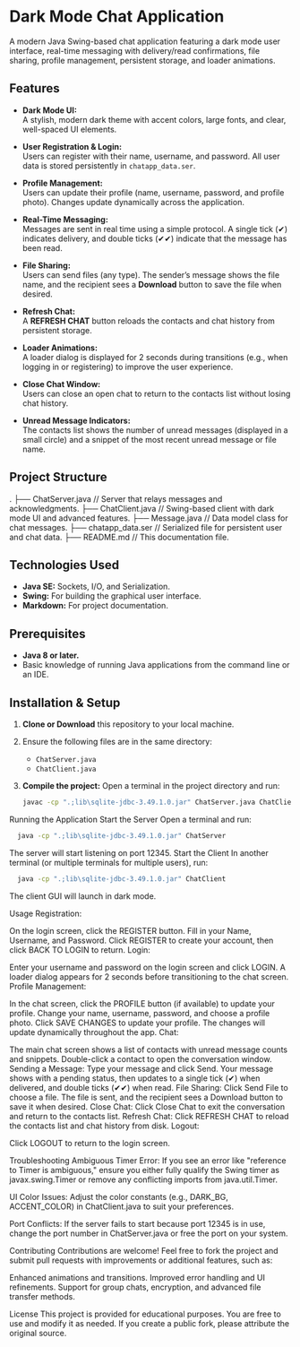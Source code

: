 # Dark Mode Chat Application

A modern Java Swing-based chat application featuring a dark mode user interface, real-time messaging with delivery/read confirmations, file sharing, profile management, persistent storage, and loader animations.

## Features

- **Dark Mode UI:**  
  A stylish, modern dark theme with accent colors, large fonts, and clear, well-spaced UI elements.

- **User Registration & Login:**  
  Users can register with their name, username, and password. All user data is stored persistently in `chatapp_data.ser`.

- **Profile Management:**  
  Users can update their profile (name, username, password, and profile photo). Changes update dynamically across the application.

- **Real-Time Messaging:**  
  Messages are sent in real time using a simple protocol. A single tick (✔) indicates delivery, and double ticks (✔✔) indicate that the message has been read.

- **File Sharing:**  
  Users can send files (any type). The sender’s message shows the file name, and the recipient sees a **Download** button to save the file when desired.

- **Refresh Chat:**  
  A **REFRESH CHAT** button reloads the contacts and chat history from persistent storage.

- **Loader Animations:**  
  A loader dialog is displayed for 2 seconds during transitions (e.g., when logging in or registering) to improve the user experience.

- **Close Chat Window:**  
  Users can close an open chat to return to the contacts list without losing chat history.

- **Unread Message Indicators:**  
  The contacts list shows the number of unread messages (displayed in a small circle) and a snippet of the most recent unread message or file name.

## Project Structure

. ├── ChatServer.java // Server that relays messages and acknowledgments. ├── ChatClient.java // Swing-based client with dark mode UI and advanced features. ├── Message.java // Data model class for chat messages. ├── chatapp_data.ser // Serialized file for persistent user and chat data. ├── README.md // This documentation file.


## Technologies Used

- **Java SE:** Sockets, I/O, and Serialization.
- **Swing:** For building the graphical user interface.
- **Markdown:** For project documentation.

## Prerequisites

- **Java 8 or later.**
- Basic knowledge of running Java applications from the command line or an IDE.

## Installation & Setup

1. **Clone or Download** this repository to your local machine.

2. Ensure the following files are in the same directory:
   - `ChatServer.java`
   - `ChatClient.java`

3. **Compile the project:**
   Open a terminal in the project directory and run:
   ```bash
   javac -cp ".;lib\sqlite-jdbc-3.49.1.0.jar" ChatServer.java ChatClient.java

Running the Application
Start the Server
Open a terminal and run:
```bash
  java -cp ".;lib\sqlite-jdbc-3.49.1.0.jar" ChatServer
```
The server will start listening on port 12345.
Start the Client
In another terminal (or multiple terminals for multiple users), run:
```bash
  java -cp ".;lib\sqlite-jdbc-3.49.1.0.jar" ChatClient
```
The client GUI will launch in dark mode.

Usage
Registration:

On the login screen, click the REGISTER button.
Fill in your Name, Username, and Password.
Click REGISTER to create your account, then click BACK TO LOGIN to return.
Login:

Enter your username and password on the login screen and click LOGIN.
A loader dialog appears for 2 seconds before transitioning to the chat screen.
Profile Management:

In the chat screen, click the PROFILE button (if available) to update your profile.
Change your name, username, password, and choose a profile photo.
Click SAVE CHANGES to update your profile. The changes will update dynamically throughout the app.
Chat:

The main chat screen shows a list of contacts with unread message counts and snippets.
Double-click a contact to open the conversation window.
Sending a Message: Type your message and click Send. Your message shows with a pending status, then updates to a single tick (✔) when delivered, and double ticks (✔✔) when read.
File Sharing: Click Send File to choose a file. The file is sent, and the recipient sees a Download button to save it when desired.
Close Chat: Click Close Chat to exit the conversation and return to the contacts list.
Refresh Chat: Click REFRESH CHAT to reload the contacts list and chat history from disk.
Logout:

Click LOGOUT to return to the login screen.

Troubleshooting
Ambiguous Timer Error:
If you see an error like "reference to Timer is ambiguous," ensure you either fully qualify the Swing timer as javax.swing.Timer or remove any conflicting imports from java.util.Timer.

UI Color Issues:
Adjust the color constants (e.g., DARK_BG, ACCENT_COLOR) in ChatClient.java to suit your preferences.

Port Conflicts:
If the server fails to start because port 12345 is in use, change the port number in ChatServer.java or free the port on your system.

Contributing
Contributions are welcome! Feel free to fork the project and submit pull requests with improvements or additional features, such as:

Enhanced animations and transitions.
Improved error handling and UI refinements.
Support for group chats, encryption, and advanced file transfer methods.

License
This project is provided for educational purposes. You are free to use and modify it as needed. If you create a public fork, please attribute the original source.


